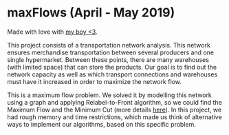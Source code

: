 # maxFlows (April - May 2019)

Made with love with [my boy <3](https://github.com/Beu-Wolf).

This project consists of a transportation network analysis. This network ensures merchandise transportation between several producers and one single hypermarket. Between these points, there are many warehouses (with limited space) that can store the products.
Our goal is to find out the network capacity as well as which transport connections and warehouses must have it increased in order to maximize the network flow.

This is a maximum flow problem. We solved it by modelling this network using a graph and applying Relabel-to-Front algorithm, so we could find the Maximum Flow and the Minimum Cut (more details [here](https://github.com/afonsocrg/maxFlows/blob/master/maxFlowsReport.pdf)).
In this project, we had rough memory and time restrictions, which made us think of alternative ways to implement our algorithms, based on this specific problem.
